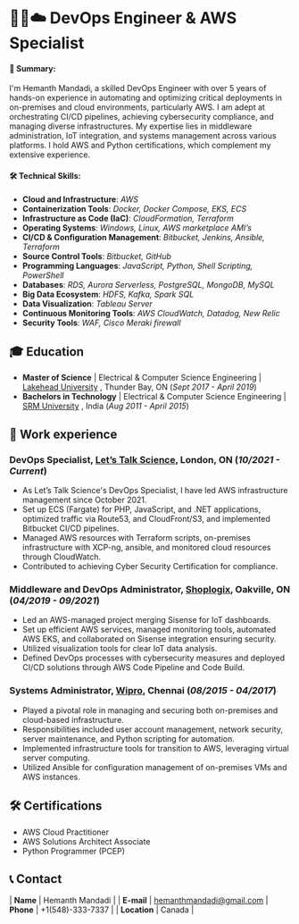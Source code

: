 # 👨‍💻☁️ DevOps Engineer & AWS Specialist

####  📝 Summary: 
I'm Hemanth Mandadi, a skilled DevOps Engineer with over 5 years of hands-on experience in automating and optimizing critical deployments in on-premises and cloud environments, particularly AWS. I am adept at orchestrating CI/CD pipelines, achieving cybersecurity compliance, and managing diverse infrastructures. My expertise lies in middleware administration, IoT integration, and systems management across various platforms. I hold AWS and Python certifications, which complement my extensive experience. 

#### 🛠️ Technical Skills:

- **Cloud and Infrastructure**: _AWS_
- **Containerization Tools**: _Docker, Docker Compose, EKS, ECS_
- **Infrastructure as Code (IaC)**: _CloudFormation, Terraform_ 
- **Operating Systems**: _Windows, Linux, AWS marketplace AMI’s_
- **CI/CD & Configuration Management**: _Bitbucket, Jenkins, Ansible, Terraform_
- **Source Control Tools**: _Bitbucket, GitHub_
- **Programming Languages**: _JavaScript, Python, Shell Scripting, PowerShell_
- **Databases**: _RDS, Aurora Serverless, PostgreSQL, MongoDB, MySQL_
- **Big Data Ecosystem**: _HDFS, Kafka, Spark SQL_
- **Data Visualization**: _Tableau Server_
- **Continuous Monitoring Tools**: _AWS CloudWatch, Datadog, New Relic_
- **Security Tools**: _WAF, Cisco Meraki firewall_
  
## 🎓 Education
- **Master of Science** | Electrical & Computer Science Engineering | <a href="https://www.lakeheadu.ca/" target="_blank">Lakehead University</a> , Thunder Bay, ON (_Sept 2017 - April 2019_)		  		
- **Bachelors in Technology** | Electrical & Computer Science Engineering | <a href="https://www.srmist.edu.in/" target="_blank">SRM University</a> , India (_Aug 2011 - April 2015_)


## 💼 Work experience 
### DevOps Specialist, <a href="https://letstalkscience.ca/" target="_blank">Let’s Talk Science</a>, London, ON (_10/2021 - Current_)
- As Let’s Talk Science's DevOps Specialist, I have led AWS infrastructure management since October 2021. 
- Set up ECS (Fargate) for PHP, JavaScript, and .NET applications, optimized traffic via Route53, and CloudFront/S3, and implemented Bitbucket CI/CD pipelines. 
- Managed AWS resources with Terraform scripts, on-premises infrastructure with XCP-ng, ansible, and monitored cloud resources through CloudWatch. 
- Contributed to achieving Cyber Security Certification for compliance.

### Middleware and DevOps Administrator, <a href="https://shoplogix.com/" target="_blank">Shoplogix</a>, Oakville, ON (_04/2019 - 09/2021_)
- Led an AWS-managed project merging Sisense for IoT dashboards. 
- Set up efficient AWS services, managed monitoring tools, automated AWS EKS, and collaborated on Sisense integration ensuring security. 
- Utilized visualization tools for clear IoT data analysis. 
- Defined DevOps processes with cybersecurity measures and deployed CI/CD solutions through AWS Code Pipeline and Code Build.

### Systems Administrator, <a href="https://www.wipro.com/" target="_blank">Wipro</a>, Chennai (_08/2015 - 04/2017_)
- Played a pivotal role in managing and securing both on-premises and cloud-based infrastructure. 
- Responsibilities included user account management, network security, server maintenance, and Python scripting for automation. 
- Implemented infrastructure tools for transition to AWS, leveraging virtual server computing. 
- Utilized Ansible for configuration management of on-premises VMs and AWS instances.

## 🛠️ Certifications
- AWS Cloud Practitioner
- AWS Solutions Architect Associate
- Python Programmer (PCEP)

## 📞 Contact
| **Name** | Hemanth Mandadi |
| **E-mail** | [hemanthmandadi@gmail.com](mailto:hemanthmandadi@gmail.com) 
| **Phone** | +1(548)-333-7337 |
| **Location** | Canada | 
